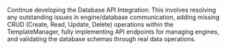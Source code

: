 Continue developing the Database API Integration: This involves resolving any outstanding issues in engine/database communication, adding missing CRUD (Create, Read, Update, Delete) operations within the TemplateManager, fully implementing API endpoints for managing engines, and validating the database schemas through real data operations.